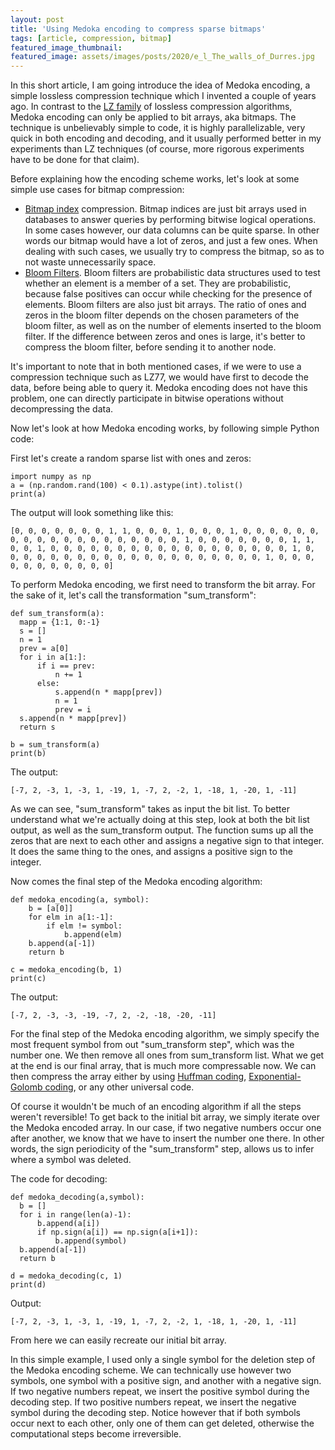 ```yaml
---
layout: post
title: 'Using Medoka encoding to compress sparse bitmaps'
tags: [article, compression, bitmap]
featured_image_thumbnail:
featured_image: assets/images/posts/2020/e_l_The_walls_of_Durres.jpg
---
```


In this short article, I am going introduce the idea of Medoka encoding, a simple lossless compression technique which I invented a couple of years ago. In contrast to the [LZ family](https://en.wikipedia.org/wiki/LZ77_and_LZ78) of lossless compression algorithms, Medoka encoding can only be applied to bit arrays, aka bitmaps. The technique is unbelievably simple to code, it is highly parallelizable, very quick in both encoding and decoding, and it usually performed better in my experiments than LZ techniques (of course, more rigorous experiments have to be done for that claim).

Before explaining how the encoding scheme works, let's look at some simple use cases for bitmap compression:
* [Bitmap index](https://en.wikipedia.org/wiki/Bitmap_index#Compression) compression. Bitmap indices are just bit arrays used in databases to answer queries by performing bitwise logical operations. In some cases however, our data columns can be quite sparse. In other words our bitmap would have a lot of zeros, and just a few ones. When dealing with such cases, we usually try to compress the bitmap, so as to not waste unnecessarily space.
* [Bloom Filters](https://en.wikipedia.org/wiki/Bloom_filter). Bloom filters are probabilistic data structures used to test whether an element is a member of a set. They are probabilistic, because false positives can occur while checking for the presence of elements. Bloom filters are also just bit arrays. The ratio of ones and zeros in the bloom filter depends on the chosen parameters of the bloom filter, as well as on the number of elements inserted to the bloom filter. If the difference between zeros and ones is large, it's better to compress the bloom filter, before sending it to another node.

It's important to note that in both mentioned cases, if we were to use a compression technique such as LZ77, we would have first to decode the data, before being able to query it. Medoka encoding does not have this problem, one  can directly participate in bitwise operations without decompressing the data.

Now let's look at how Medoka encoding works, by following simple Python code:

First let's create a random sparse list with ones and zeros:

    import numpy as np
    a = (np.random.rand(100) < 0.1).astype(int).tolist()
    print(a)

The output will look something like this:

    [0, 0, 0, 0, 0, 0, 0, 1, 1, 0, 0, 0, 1, 0, 0, 0, 1, 0, 0, 0, 0, 0, 0, 0, 0, 0, 0, 0, 0, 0, 0, 0, 0, 0, 0, 0, 1, 0, 0, 0, 0, 0, 0, 0, 1, 1, 0, 0, 1, 0, 0, 0, 0, 0, 0, 0, 0, 0, 0, 0, 0, 0, 0, 0, 0, 0, 0, 1, 0, 0, 0, 0, 0, 0, 0, 0, 0, 0, 0, 0, 0, 0, 0, 0, 0, 0, 0, 0, 1, 0, 0, 0, 0, 0, 0, 0, 0, 0, 0, 0]

To perform Medoka encoding, we first need to transform the bit array. For the sake of it, let's call the transformation "sum_transform":

    def sum_transform(a):
      mapp = {1:1, 0:-1}
      s = []
      n = 1
      prev = a[0]
      for i in a[1:]:
          if i == prev:
              n += 1
          else:
              s.append(n * mapp[prev])
              n = 1
              prev = i
      s.append(n * mapp[prev])
      return s

    b = sum_transform(a)
    print(b)

The output:

    [-7, 2, -3, 1, -3, 1, -19, 1, -7, 2, -2, 1, -18, 1, -20, 1, -11]

As we can see, "sum_transform" takes as input the bit list. To better understand what we're actually doing at this step, look at both the bit list output, as well as the sum_transform output. The function sums up all the zeros that are next to each other and assigns a negative sign to that integer. It does the same thing to the ones, and assigns a positive sign to the integer.

Now comes the final step of the Medoka encoding algorithm:

    def medoka_encoding(a, symbol):
        b = [a[0]]
        for elm in a[1:-1]:
            if elm != symbol:
                b.append(elm)
        b.append(a[-1])
        return b

    c = medoka_encoding(b, 1)
    print(c)

The output:

    [-7, 2, -3, -3, -19, -7, 2, -2, -18, -20, -11]

For the final step of the Medoka encoding algorithm, we simply specify the most frequent symbol from out "sum_transform step", which was the number one. We then remove all ones from sum_transform list. What we get at the end is our final array, that is much more compressable now. We can then compress the array either by using [Huffman coding](https://en.wikipedia.org/wiki/Huffman_coding), [Exponential-Golomb coding](https://en.wikipedia.org/wiki/Exponential-Golomb_coding), or any other universal code.

Of course it wouldn't be much of an encoding algorithm if all the steps weren't reversible! To get back to the initial bit array, we simply iterate over the Medoka encoded array. In our case, if two negative numbers occur one after another, we know that we have to insert the number one there. In other words, the sign periodicity of the "sum_transform" step, allows us to infer where a symbol was deleted.

The code for decoding:

    def medoka_decoding(a,symbol):
      b = []
      for i in range(len(a)-1):
          b.append(a[i])
          if np.sign(a[i]) == np.sign(a[i+1]):
              b.append(symbol)
      b.append(a[-1])
      return b

    d = medoka_decoding(c, 1)
    print(d)

Output:

    [-7, 2, -3, 1, -3, 1, -19, 1, -7, 2, -2, 1, -18, 1, -20, 1, -11]

From here we can easily recreate our initial bit array.

In this simple example, I used only a single symbol for the deletion step of the Medoka encoding scheme. We can technically use however two symbols, one symbol with a positive sign, and another with a negative sign. If two negative numbers repeat, we insert the positive symbol during the decoding step. If two positive numbers repeat, we insert the negative symbol during the decoding step. Notice however that if both symbols occur next to each other, only one of them can get deleted, otherwise the computational steps become irreversible.
